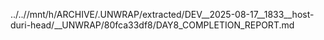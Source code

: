 ../..//mnt/h/ARCHIVE/.UNWRAP/extracted/DEV__2025-08-17__1833__host-duri-head/__UNWRAP/80fca33df8/DAY8_COMPLETION_REPORT.md